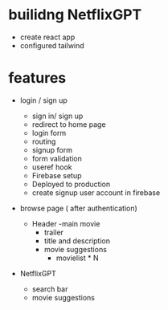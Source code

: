 # builidng NetflixGPT

- create react app
- configured tailwind


# features

- login / sign up
    - sign in/ sign up
    - redirect to home page
    - login form
    - routing
    - signup form
    - form validation
    - useref hook
    - Firebase setup
    - Deployed to production
    - create signup user account in firebase 

- browse page ( after authentication)
    - Header
    -main movie
        - trailer
        - title and description
        - movie suggestions
            - movielist * N

- NetflixGPT
    - search bar
    - movie suggestions 

